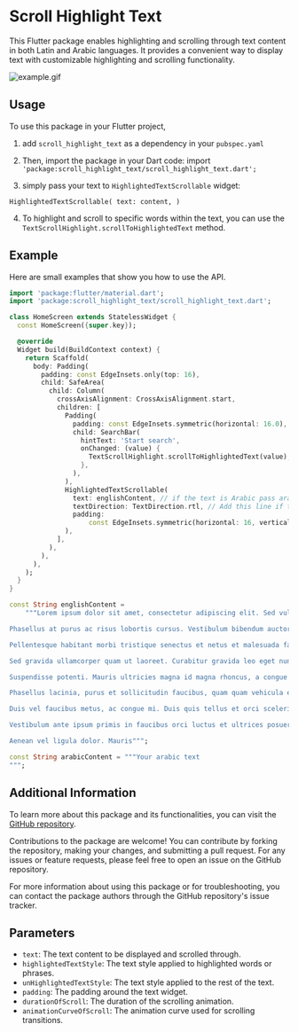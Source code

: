 # Scroll Highlight Text

This Flutter package enables highlighting and scrolling through text content in both Latin and Arabic languages. It provides a convenient way to display text with customizable highlighting and scrolling functionality.

![example.gif](https://github.com/AhmedZein1996/scroll_highlight_text/raw/main/example.gif)

## Usage
To use this package in your Flutter project,
1. add `scroll_highlight_text` as a dependency in your `pubspec.yaml`
2. Then, import the package in your Dart code:
import `'package:scroll_highlight_text/scroll_highlight_text.dart';`

3. simply pass your text to `HighlightedTextScrollable` widget:


`HighlightedTextScrollable(
  text: content,
)`

4. To highlight and scroll to specific words within the text, you can use the `TextScrollHighlight.scrollToHighlightedText` method.

## Example 

Here are small examples that show you how to use the API.

```dart
import 'package:flutter/material.dart';
import 'package:scroll_highlight_text/scroll_highlight_text.dart';

class HomeScreen extends StatelessWidget {
  const HomeScreen({super.key});

  @override
  Widget build(BuildContext context) {
    return Scaffold(
      body: Padding(
        padding: const EdgeInsets.only(top: 16),
        child: SafeArea(
          child: Column(
            crossAxisAlignment: CrossAxisAlignment.start,
            children: [
              Padding(
                padding: const EdgeInsets.symmetric(horizontal: 16.0),
                child: SearchBar(
                  hintText: 'Start search',
                  onChanged: (value) {
                    TextScrollHighlight.scrollToHighlightedText(value);
                  },
                ),
              ),
              HighlightedTextScrollable(
                text: englishContent, // if the text is Arabic pass arabicContent.
                textDirection: TextDirection.rtl, // Add this line if the text is Arabic.
                padding:
                    const EdgeInsets.symmetric(horizontal: 16, vertical: 20),
              ),
            ],
          ),
        ),
      ),
    );
  }
}

const String englishContent =
    """Lorem ipsum dolor sit amet, consectetur adipiscing elit. Sed vulputate auctor augue, vitae accumsan odio cursus a. Integer gravida luctus erat, id congue mi vehicula vel. Morbi at neque felis. In hac habitasse platea dictumst. Cras ultricies eros quis libero fringilla, eget convallis leo placerat. Vestibulum vitae odio sit amet lacus feugiat placerat. Nullam id consequat mauris. Maecenas vestibulum magna in vehicula tempor. Ut id dapibus mi. Donec at nisl risus. Quisque nec tortor sit amet nunc suscipit iaculis. Vivamus bibendum risus non magna gravida rutrum. Nulla facilisi. Sed hendrerit eget enim at eleifend.

Phasellus at purus ac risus lobortis cursus. Vestibulum bibendum auctor massa sit amet blandit. Sed vel tincidunt est. Vivamus tempor diam vel tortor posuere, eget fermentum arcu tempor. Fusce nec eleifend turpis. Nullam auctor convallis fringilla. Sed id erat velit. Integer pretium ex a nisi vehicula, id euismod sem cursus. Mauris congue massa magna, ut rutrum ipsum dictum non. Integer nec libero a velit dapibus aliquam. Proin blandit ultricies nisi, eget auctor urna cursus ac. Vestibulum euismod augue nec ex ultricies, ac vestibulum lacus mattis. Suspendisse commodo metus ut semper laoreet. Duis tincidunt mauris et risus feugiat, non posuere arcu congue. Donec id arcu nec mauris pharetra ultricies nec in justo.

Pellentesque habitant morbi tristique senectus et netus et malesuada fames ac turpis egestas. Maecenas consequat libero id urna elementum, non viverra elit pharetra. Fusce tempor felis nec velit tincidunt, id feugiat libero ullamcorper. Duis placerat justo vitae felis pharetra, ut cursus dui gravida. Proin id ultrices dui. Vivamus nec nunc urna. Donec commodo euismod tellus, eget maximus sem vehicula sit amet. Fusce placerat rutrum nulla. Nam ac libero ac eros tristique condimentum.

Sed gravida ullamcorper quam ut laoreet. Curabitur gravida leo eget nunc suscipit, ac elementum libero pharetra. Fusce a nisi risus. Proin sollicitudin, ligula ac pretium congue, quam nisi convallis tortor, vel varius nisi ex sed enim. Nullam sem nulla, gravida in ipsum at, consequat auctor leo. Pellentesque habitant morbi tristique senectus et netus et malesuada fames ac turpis egestas. Phasellus efficitur elit a libero aliquet, eget bibendum risus rutrum. Nam eleifend dolor nisl, in sollicitudin orci ultricies in. Aenean eget leo nec nisi fermentum varius.

Suspendisse potenti. Mauris ultricies magna id magna rhoncus, a congue elit luctus. Nulla facilisi. Morbi molestie magna in sapien iaculis condimentum. Maecenas at nisi eros. Aliquam erat volutpat. Curabitur laoreet, justo id dignissim sollicitudin, nisi urna luctus leo, at tempor nunc dolor ut justo. Nam eu rhoncus nulla. Duis vel lacus vitae quam finibus auctor eget ut purus. Nullam euismod, nisi nec varius suscipit, orci odio luctus est, id suscipit tortor nunc in elit. Sed ac ipsum nec erat eleifend consectetur. Nam et lacus vitae urna hendrerit faucibus. In hac habitasse platea dictumst. Sed eu ex nec turpis pellentesque dapibus vel sed risus. Vivamus nec dictum lacus. Sed vitae velit a ex tristique pulvinar.

Phasellus lacinia, purus et sollicitudin faucibus, quam quam vehicula elit, ut dignissim lorem magna vitae purus. Integer non tellus ac dui varius tincidunt. Integer id urna magna. Cras bibendum volutpat felis non scelerisque. Nam condimentum justo ac sapien tincidunt interdum. Nulla facilisi. Aenean tincidunt tortor nisi, nec varius mi rutrum nec. Sed ut commodo ligula. Suspendisse potenti. Sed vel ullamcorper purus. Aliquam vitae viverra nulla. Mauris non ligula non turpis facilisis fringilla.

Duis vel faucibus metus, ac congue mi. Duis quis tellus et orci scelerisque bibendum. Integer bibendum, nunc et posuere vehicula, arcu urna accumsan dui, eget placerat erat enim vitae enim. Curabitur sed orci at arcu laoreet fringilla. Pellentesque habitant morbi tristique senectus et netus et malesuada fames ac turpis egestas. Fusce interdum tincidunt diam a feugiat. Nam quis arcu eros. Vivamus vel orci libero. Aliquam et magna in nisi tincidunt interdum. Sed vitae leo id mi convallis commodo ac et odio. Integer eu erat enim. In at ligula ex. Nam pharetra lectus eu feugiat lobortis. Aliquam at est in magna mollis scelerisque non eget odio. Vivamus vel nisi ac nisi accumsan commodo. Integer semper ex non felis tincidunt, ut lacinia lacus dictum. Vivamus eu nulla ut lacus dictum condimentum vel at leo.

Vestibulum ante ipsum primis in faucibus orci luctus et ultrices posuere cubilia Curae; Ut scelerisque neque eu lorem hendrerit suscipit. Fusce a vestibulum ligula. Suspendisse sit amet diam sagittis, dapibus purus vel, viverra ligula. Nam vitae quam a nibh tempus vestibulum. Curabitur id nisl nec ipsum facilisis posuere. Aliquam eu consequat magna. Sed dignissim quam ac urna commodo, eget posuere quam commodo. Vivamus vulputate tellus sit amet massa fringilla, sed fermentum ex feugiat. Ut vel sodales dolor. Fusce interdum, justo ac rutrum condimentum, ex urna molestie nulla, eget tempor leo eros ut dolor. Aliquam non lorem vel dui posuere tristique. Ut tincidunt nec ligula nec eleifend. Vivamus efficitur placerat aliquam.

Aenean vel ligula dolor. Mauris""";

const String arabicContent = """Your arabic text
""";
```

## Additional Information

To learn more about this package and its functionalities, you can visit the [GitHub repository](https://github.com/AhmedZein1996/scroll_highlight_text).

Contributions to the package are welcome! You can contribute by forking the repository, making your changes, and submitting a pull request. For any issues or feature requests, please feel free to open an issue on the GitHub repository.

For more information about using this package or for troubleshooting, you can contact the package authors through the GitHub repository's issue tracker.

## Parameters

- `text`: The text content to be displayed and scrolled through.
- `highlightedTextStyle`: The text style applied to highlighted words or phrases.
- `unHighlightedTextStyle`: The text style applied to the rest of the text.
- `padding`: The padding around the text widget.
- `durationOfScroll`: The duration of the scrolling animation.
- `animationCurveOfScroll`: The animation curve used for scrolling transitions.
